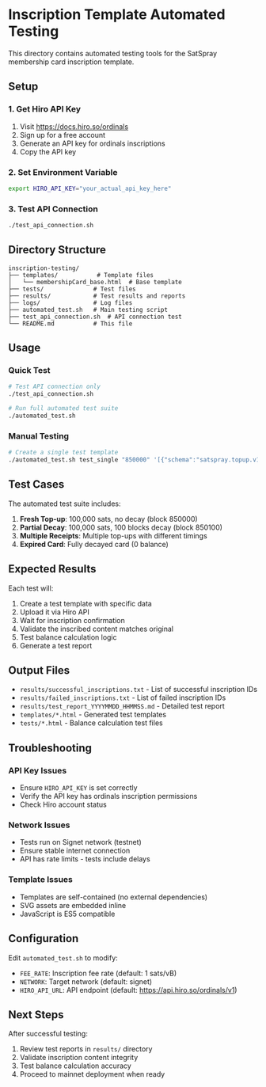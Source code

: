 # Inscription Template Automated Testing

This directory contains automated testing tools for the SatSpray membership card inscription template.

## Setup

### 1. Get Hiro API Key
1. Visit https://docs.hiro.so/ordinals
2. Sign up for a free account
3. Generate an API key for ordinals inscriptions
4. Copy the API key

### 2. Set Environment Variable
```bash
export HIRO_API_KEY="your_actual_api_key_here"
```

### 3. Test API Connection
```bash
./test_api_connection.sh
```

## Directory Structure

```
inscription-testing/
├── templates/           # Template files
│   └── membershipCard_base.html  # Base template
├── tests/              # Test files
├── results/            # Test results and reports
├── logs/               # Log files
├── automated_test.sh   # Main testing script
├── test_api_connection.sh  # API connection test
└── README.md           # This file
```

## Usage

### Quick Test
```bash
# Test API connection only
./test_api_connection.sh

# Run full automated test suite
./automated_test.sh
```

### Manual Testing
```bash
# Create a single test template
./automated_test.sh test_single "850000" '[{"schema":"satspray.topup.v1","amount":100000,"block":850000,"paid_to":"tb1q..."}]' "tb1q..." "100000"
```

## Test Cases

The automated test suite includes:

1. **Fresh Top-up**: 100,000 sats, no decay (block 850000)
2. **Partial Decay**: 100,000 sats, 100 blocks decay (block 850100)
3. **Multiple Receipts**: Multiple top-ups with different timings
4. **Expired Card**: Fully decayed card (0 balance)

## Expected Results

Each test will:
1. Create a test template with specific data
2. Upload it via Hiro API
3. Wait for inscription confirmation
4. Validate the inscribed content matches original
5. Test balance calculation logic
6. Generate a test report

## Output Files

- `results/successful_inscriptions.txt` - List of successful inscription IDs
- `results/failed_inscriptions.txt` - List of failed inscription IDs
- `results/test_report_YYYYMMDD_HHMMSS.md` - Detailed test report
- `templates/*.html` - Generated test templates
- `tests/*.html` - Balance calculation test files

## Troubleshooting

### API Key Issues
- Ensure `HIRO_API_KEY` is set correctly
- Verify the API key has ordinals inscription permissions
- Check Hiro account status

### Network Issues
- Tests run on Signet network (testnet)
- Ensure stable internet connection
- API has rate limits - tests include delays

### Template Issues
- Templates are self-contained (no external dependencies)
- SVG assets are embedded inline
- JavaScript is ES5 compatible

## Configuration

Edit `automated_test.sh` to modify:
- `FEE_RATE`: Inscription fee rate (default: 1 sats/vB)
- `NETWORK`: Target network (default: signet)
- `HIRO_API_URL`: API endpoint (default: https://api.hiro.so/ordinals/v1)

## Next Steps

After successful testing:
1. Review test reports in `results/` directory
2. Validate inscription content integrity
3. Test balance calculation accuracy
4. Proceed to mainnet deployment when ready 